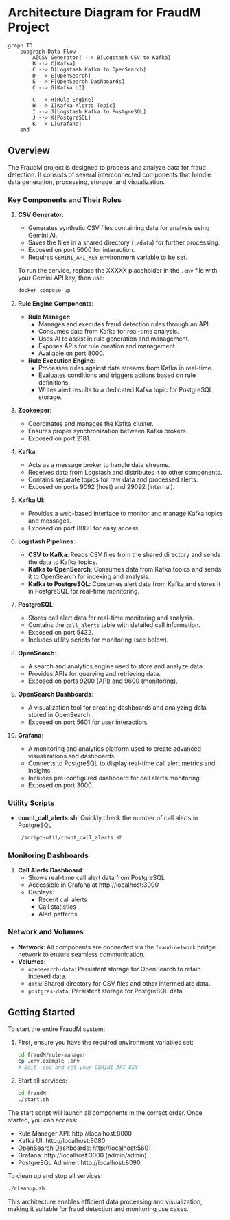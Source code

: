 # Architecture Diagram for FraudM Project

```mermaid
graph TD
    subgraph Data Flow
        A[CSV Generator] --> B[Logstash CSV to Kafka]
        B --> C[Kafka]
        C --> D[Logstash Kafka to OpenSearch]
        D --> E[OpenSearch]
        E --> F[OpenSearch Dashboards]
        C --> G[Kafka UI]
        
        C --> H[Rule Engine]
        H --> I[Kafka Alerts Topic]
        I --> J[Logstash Kafka to PostgreSQL]
        J --> K[PostgreSQL]
        K --> L[Grafana]
    end
```

## Overview

The FraudM project is designed to process and analyze data for fraud detection. It consists of several interconnected components that handle data generation, processing, storage, and visualization.

### Key Components and Their Roles

1. **CSV Generator**:
   - Generates synthetic CSV files containing data for analysis using Gemini AI.
   - Saves the files in a shared directory (`./data`) for further processing.
   - Exposed on port 5000 for interaction.
   - Requires `GEMINI_API_KEY` environment variable to be set.

   To run the service, replace the XXXXX placeholder in the `.env` file with your Gemini API key, then use:
   ```bash
   docker compose up
   ```

2. **Rule Engine Components**:
   - **Rule Manager**:
     - Manages and executes fraud detection rules through an API.
     - Consumes data from Kafka for real-time analysis.
     - Uses AI to assist in rule generation and management.
     - Exposes APIs for rule creation and management.
     - Available on port 8000.
   - **Rule Execution Engine**:
     - Processes rules against data streams from Kafka in real-time.
     - Evaluates conditions and triggers actions based on rule definitions.
     - Writes alert results to a dedicated Kafka topic for PostgreSQL storage.

3. **Zookeeper**:
   - Coordinates and manages the Kafka cluster.
   - Ensures proper synchronization between Kafka brokers.
   - Exposed on port 2181.

4. **Kafka**:
   - Acts as a message broker to handle data streams.
   - Receives data from Logstash and distributes it to other components.
   - Contains separate topics for raw data and processed alerts.
   - Exposed on ports 9092 (host) and 29092 (internal).

5. **Kafka UI**:
   - Provides a web-based interface to monitor and manage Kafka topics and messages.
   - Exposed on port 8080 for easy access.

6. **Logstash Pipelines**:
   - **CSV to Kafka**: Reads CSV files from the shared directory and sends the data to Kafka topics.
   - **Kafka to OpenSearch**: Consumes data from Kafka topics and sends it to OpenSearch for indexing and analysis.
   - **Kafka to PostgreSQL**: Consumes alert data from Kafka and stores it in PostgreSQL for real-time monitoring.

7. **PostgreSQL**:
   - Stores call alert data for real-time monitoring and analysis.
   - Contains the `call_alerts` table with detailed call information.
   - Exposed on port 5432.
   - Includes utility scripts for monitoring (see below).

8. **OpenSearch**:
   - A search and analytics engine used to store and analyze data.
   - Provides APIs for querying and retrieving data.
   - Exposed on ports 9200 (API) and 9600 (monitoring).

9. **OpenSearch Dashboards**:
   - A visualization tool for creating dashboards and analyzing data stored in OpenSearch.
   - Exposed on port 5601 for user interaction.

10. **Grafana**:
    - A monitoring and analytics platform used to create advanced visualizations and dashboards.
    - Connects to PostgreSQL to display real-time call alert metrics and insights.
    - Includes pre-configured dashboard for call alerts monitoring.
    - Exposed on port 3000.

### Utility Scripts

- **count_call_alerts.sh**: Quickly check the number of call alerts in PostgreSQL
  ```bash
  ./script-util/count_call_alerts.sh
  ```

### Monitoring Dashboards

1. **Call Alerts Dashboard**:
   - Shows real-time call alert data from PostgreSQL
   - Accessible in Grafana at http://localhost:3000
   - Displays:
     - Recent call alerts
     - Call statistics
     - Alert patterns

### Network and Volumes

- **Network**: All components are connected via the `fraud-network` bridge network to ensure seamless communication.
- **Volumes**:
  - `opensearch-data`: Persistent storage for OpenSearch to retain indexed data.
  - `data`: Shared directory for CSV files and other intermediate data.
  - `postgres-data`: Persistent storage for PostgreSQL data.

## Getting Started

To start the entire FraudM system:

1. First, ensure you have the required environment variables set:
   ```bash
   cd fraudM/rule-manager
   cp .env.example .env
   # Edit .env and set your GEMINI_API_KEY
   ```

2. Start all services:
   ```bash
   cd fraudM
   ./start.sh
   ```

The start script will launch all components in the correct order. Once started, you can access:

- Rule Manager API: http://localhost:8000
- Kafka UI: http://localhost:8080
- OpenSearch Dashboards: http://localhost:5601
- Grafana: http://localhost:3000 (admin/admin)
- PostgreSQL Adminer: http://localhost:8090

To clean up and stop all services:
```bash
./cleanup.sh
```

This architecture enables efficient data processing and visualization, making it suitable for fraud detection and monitoring use cases.

